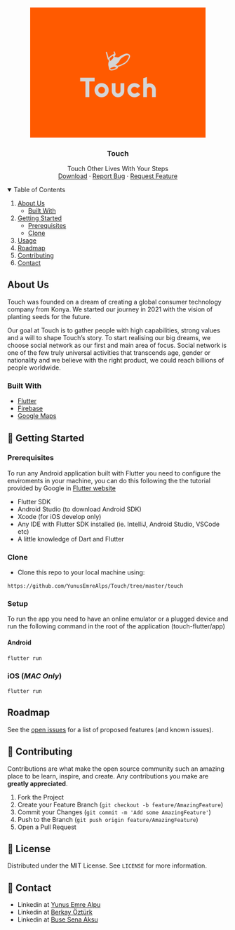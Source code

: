 <!-- PROJECT LOGO -->
<br />
<p align="center">
  <a href="https://github.com/YunusEmreAlps/Touch/tree/master/touch">
    <img src="assets/images/Touch_Logo.png" alt="Logo" width="400">
  </a>

  <h3 align="center">Touch</h3>

  <p align="center">
    Touch Other Lives With Your Steps
    <br />
    <a href="https://github.com/YunusEmreAlps/Touch/tree/master/touch">Download</a>
    ·
    <a href="https://github.com/YunusEmreAlps/Touch/issues">Report Bug</a>
    ·
    <a href="https://github.com/YunusEmreAlps/Touch/issues">Request Feature</a>
  </p>
</p>


<!-- TABLE OF CONTENTS -->
<details open="open">
  <summary>Table of Contents</summary>
  <ol>
    <li>
      <a href="#about-us">About Us</a>
      <ul>
        <li><a href="#built-with">Built With</a></li>
      </ul>
    </li>
    <li>
      <a href="#getting-started">Getting Started</a>
      <ul>
        <li><a href="#prerequisites">Prerequisites</a></li>
        <li><a href="#clone">Clone</a></li>
      </ul>
    </li>
    <li><a href="#usage">Usage</a></li>
    <li><a href="#roadmap">Roadmap</a></li>
    <li><a href="#contributing">Contributing</a></li>
    <li><a href="#contact">Contact</a></li>
  </ol>
</details>


<!-- ABOUT US -->
## About Us

Touch was founded on a dream of creating a global consumer technology company from Konya. We started our journey in 2021 with the vision of planting seeds for the future.

Our goal at Touch is to gather people with high capabilities, strong values and a will to shape Touch’s story. To start realising our big dreams, we choose social network as our first and main area of focus. Social network is one of the few truly universal activities that transcends age, gender or nationality and we believe with the right product, we could reach billions of people worldwide.


### Built With

* [Flutter](https://flutter.dev)
* [Firebase](https://firebase.google.com)
* [Google Maps](https://cloud.google.com/maps-platform)


<!-- GETTING STARTED -->
## 🚀 Getting Started

### Prerequisites

To run any Android application built with Flutter you need to configure the enviroments in your machine, you can do this following the the tutorial provided by Google in [Flutter website](https://flutter.dev/docs/get-started/install)

- Flutter SDK
- Android Studio (to download Android SDK)
- Xcode (for iOS develop only)
- Any IDE with Flutter SDK installed (ie. IntelliJ, Android Studio, VSCode etc)
- A little knowledge of Dart and Flutter

### Clone

- Clone this repo to your local machine using:

```
https://github.com/YunusEmreAlps/Touch/tree/master/touch
```

### Setup

To run the app you need to have an online emulator or a plugged device and run the following command in the root of the application (touch-flutter/app)

#### Android
```
flutter run
``` 
### iOS (_MAC Only_)

```
flutter run
``` 

<!-- ROADMAP -->
## Roadmap

See the [open issues](https://github.com/YunusEmreAlps/Touch/issues) for a list of proposed features (and known issues).


<!-- CONTRIBUTING -->
## 🤔 Contributing

Contributions are what make the open source community such an amazing place to be learn, inspire, and create. Any contributions you make are **greatly appreciated**.

1. Fork the Project
2. Create your Feature Branch (`git checkout -b feature/AmazingFeature`)
3. Commit your Changes (`git commit -m 'Add some AmazingFeature'`)
4. Push to the Branch (`git push origin feature/AmazingFeature`)
5. Open a Pull Request


<!-- LICENSE -->
## 📝 License

Distributed under the MIT License. See `LICENSE` for more information.


<!-- CONTACT -->
## 📌 Contact

- Linkedin at [Yunus Emre Alpu](https://www.linkedin.com/in/yunus-emre-alpu-5b1496151/)
- Linkedin at [Berkay Öztürk](https://www.linkedin.com/in/berkay-öztürk-0694a4208/)
- Linkedin at [Buse Sena Aksu](https://www.linkedin.com/in/busesenaaksu/)

